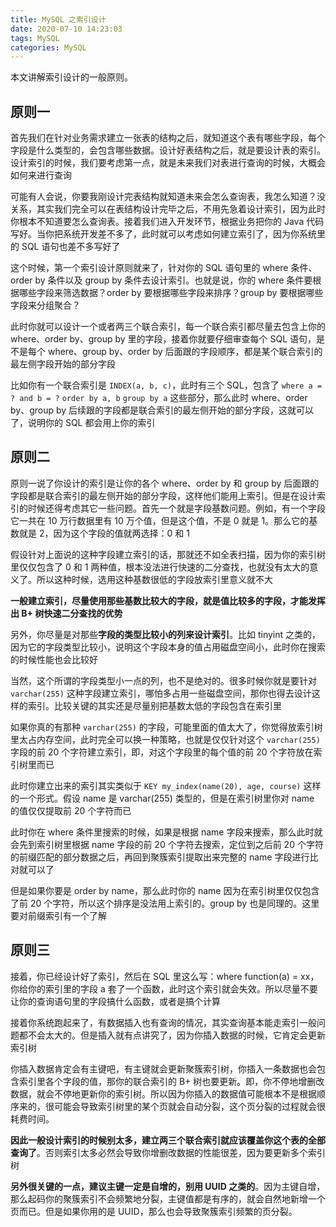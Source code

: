 ```yaml
---
title: MySQL 之索引设计
date: 2020-07-10 14:23:03
tags: MySQL
categories: MySQL
---
```


本文讲解索引设计的一般原则。



## 原则一

首先我们在针对业务需求建立一张表的结构之后，就知道这个表有哪些字段，每个字段是什么类型的，会包含哪些数据。设计好表结构之后，就是要设计表的索引。设计索引的时候，我们要考虑第一点，就是未来我们对表进行查询的时候，大概会如何来进行查询



可能有人会说，你要我刚设计完表结构就知道未来会怎么查询表，我怎么知道？没关系，其实我们完全可以在表结构设计完毕之后，不用先急着设计索引，因为此时你根本不知道要怎么查询表。接着我们进入开发环节，根据业务把你的 Java 代码写好。当你把系统开发差不多了，此时就可以考虑如何建立索引了，因为你系统里的 SQL 语句也差不多写好了



这个时候，第一个索引设计原则就来了，针对你的 SQL 语句里的 where 条件、order by 条件以及 group by 条件去设计索引。也就是说，你的 where 条件要根据哪些字段来筛选数据？order by 要根据哪些字段来排序？group by 要根据哪些字段来分组聚合？



此时你就可以设计一个或者两三个联合索引，每一个联合索引都尽量去包含上你的 where、order by、group by 里的字段，接着你就要仔细审查每个 SQL 语句，是不是每个 where、group by、order by 后面跟的字段顺序，都是某个联合索引的最左侧字段开始的部分字段



比如你有一个联合索引是 `INDEX(a, b, c)`，此时有三个 SQL，包含了 `where a = ? and b = ?` `order by a, b` `group by a` 这些部分，那么此时 where、order by、group by 后续跟的字段都是联合索引的最左侧开始的部分字段，这就可以了，说明你的 SQL 都会用上你的索引



## 原则二

原则一说了你设计的索引是让你的各个 where、order by 和 group by 后面跟的字段都是联合索引的最左侧开始的部分字段，这样他们能用上索引。但是在设计索引的时候还得考虑其它一些问题。首先一个就是字段基数问题。例如，有一个字段它一共在 10 万行数据里有 10 万个值，但是这个值，不是 0 就是 1。那么它的基数就是 2，因为这个字段的值就两选择：0 和 1



假设针对上面说的这种字段建立索引的话，那就还不如全表扫描，因为你的索引树里仅仅包含了 0 和 1 两种值，根本没法进行快速的二分查找，也就没有太大的意义了。所以这种时候，选用这种基数很低的字段放索引里意义就不大



**一般建立索引，尽量使用那些基数比较大的字段，就是值比较多的字段，才能发挥出 B+ 树快速二分查找的优势**



另外，你尽量是对那些**字段的类型比较小的列来设计索引**。比如 tinyint 之类的，因为它的字段类型比较小，说明这个字段本身的值占用磁盘空间小，此时你在搜索的时候性能也会比较好



当然，这个所谓的字段类型小一点的列，也不是绝对的。很多时候你就是要针对 `varchar(255)` 这种字段建立索引，哪怕多占用一些磁盘空间，那你也得去设计这样的索引。比较关键的其实还是尽量别把基数太低的字段包含在索引里



如果你真的有那种 `varchar(255)` 的字段，可能里面的值太大了，你觉得放索引树里太占内存空间，此时完全可以换一种策略，也就是仅仅针对这个 `varchar(255)` 字段的前 20 个字符建立索引，即，对这个字段里的每个值的前 20 个字符放在索引树里而已



此时你建立出来的索引其实类似于 `KEY my_index(name(20), age, course)` 这样的一个形式。假设 name 是 varchar(255) 类型的，但是在索引树里你对 name 的值仅仅提取前 20 个字符而已



此时你在 where 条件里搜索的时候，如果是根据 name 字段来搜索，那么此时就会先到索引树里根据 name 字段的前 20 个字符去搜索，定位到之后前 20 个字符的前缀匹配的部分数据之后，再回到聚簇索引提取出来完整的 name 字段进行比对就可以了



但是如果你要是 order by name，那么此时你的 name 因为在索引树里仅仅包含了前 20 个字符，所以这个排序是没法用上索引的。group by 也是同理的。这里要对前缀索引有一个了解



## 原则三

接着，你已经设计好了索引，然后在 SQL 里这么写：where function(a) = xx，你给你的索引里的字段 a 套了一个函数，此时这个索引就会失效。所以尽量不要让你的查询语句里的字段搞什么函数，或者是搞个计算



接着你系统跑起来了，有数据插入也有查询的情况，其实查询基本能走索引一般问题都不会太大的。但是插入就有点讲究了，因为你插入数据的时候，它肯定会更新索引树



你插入数据肯定会有主键吧，有主键就会更新聚簇索引树，你插入一条数据也会包含索引里各个字段的值，那你的联合索引的 B+ 树也要更新。即，你不停地增删改数据，就会不停地更新你的索引树。所以因为你插入的数据值可能根本不是根据顺序来的，很可能会导致索引树里的某个页就会自动分裂，这个页分裂的过程就会很耗费时间。



**因此一般设计索引的时候别太多，建立两三个联合索引就应该覆盖你这个表的全部查询了**。否则索引太多必然会导致你增删改数据的性能很差，因为要更新多个索引树



**另外很关键的一点，建议主键一定是自增的，别用 UUID 之类的**。因为主键自增，那么起码你的聚簇索引不会频繁地分裂，主键值都是有序的，就会自然地新增一个页而已。但是如果你用的是 UUID，那么也会导致聚簇索引频繁的页分裂。











